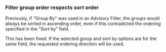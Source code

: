 ### Filter group order respects sort order

Previously, if "Group By" was used in an Advisory Filter, the groups
would always be sorted in ascending order, even if this contradicted
the ordering specified in the "Sort by" field.

This has been fixed. If the selected group and sort by options are for
the same field, the requested ordering direction will be used.
